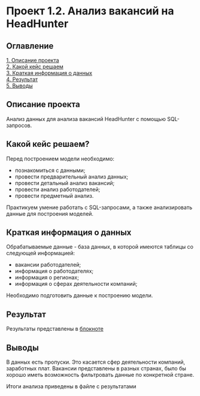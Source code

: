 # Проект 1.2. Анализ вакансий на HeadHunter

## Оглавление
[1. Описание проекта](#Описание-проекта)  
[2. Какой кейс решаем](#Какой-кейс-решаем)  
[3. Краткая информация о данных](#Краткая-информация-о-данных)  
[4. Результат](#Результат)  
[5. Выводы](#Выводы) 


## Описание проекта
Анализ данных для анализа вакансий HeadHunter с помощью SQL-запросов.


## Какой кейс решаем?
Перед построением модели необходимо:
* познакомиться с данными;
* провести предварительный анализ данных;
* провести детальный анализ вакансий;
* провести анализ работодателей;
* провести предметный анализ.


Практикуем умение работать с SQL-запросами, а также анализировать данные для построения моделей.

## Краткая информация о данных
Обрабатываемые данные - база данных, в которой имеются таблицы со следующей информацией:
* вакансии работодателей;
* информация о работодателях;
* информация о регионах;
* информация о сферах деятельности компаний;

Необходимо подготовить данные к построению модели.


## Результат
Результаты представлены в [блокноте](head_hunter_vacancies.ipynb)


## Выводы
В данных есть пропуски. Это касается сфер деятельности компаний, заработных плат.
Вакансии представлены в разных странах, было бы хорошо иметь возможность фильтровать данные по конкретной стране. 

Итоги анализа приведены в файле с результатами


